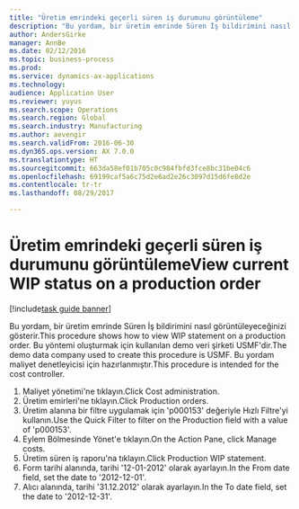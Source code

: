 ```yaml
--- 
title: "Üretim emrindeki geçerli süren iş durumunu görüntüleme"
description: "Bu yordam, bir üretim emrinde Süren İş bildirimini nasıl görüntüleyeceğinizi gösterir."
author: AndersGirke
manager: AnnBe
ms.date: 02/12/2016
ms.topic: business-process
ms.prod: 
ms.service: dynamics-ax-applications
ms.technology: 
audience: Application User
ms.reviewer: yuyus
ms.search.scope: Operations
ms.search.region: Global
ms.search.industry: Manufacturing
ms.author: aevengir
ms.search.validFrom: 2016-06-30
ms.dyn365.ops.version: AX 7.0.0
ms.translationtype: HT
ms.sourcegitcommit: 663da58ef01b705c0c984fbfd3fce8bc31be04c6
ms.openlocfilehash: 69199caf5a6c75d2e6ad2e26c3097d15d6fe8d2e
ms.contentlocale: tr-tr
ms.lasthandoff: 08/29/2017

---
```

# <a name="view-current-wip-status-on-a-production-order"></a><span data-ttu-id="a14ab-103">Üretim emrindeki geçerli süren iş durumunu görüntüleme</span><span class="sxs-lookup"><span data-stu-id="a14ab-103">View current WIP status on a production order</span></span>

[!include[task guide banner](../../includes/task-guide-banner.md)]

<span data-ttu-id="a14ab-104">Bu yordam, bir üretim emrinde Süren İş bildirimini nasıl görüntüleyeceğinizi gösterir.</span><span class="sxs-lookup"><span data-stu-id="a14ab-104">This procedure shows how to view WIP statement on a production order.</span></span> <span data-ttu-id="a14ab-105">Bu yöntemi oluşturmak için kullanılan demo veri şirketi USMF'dir.</span><span class="sxs-lookup"><span data-stu-id="a14ab-105">The demo data company used to create this procedure is USMF.</span></span> <span data-ttu-id="a14ab-106">Bu yordam maliyet denetleyicisi için hazırlanmıştır.</span><span class="sxs-lookup"><span data-stu-id="a14ab-106">This procedure is intended for the cost controller.</span></span>

1. <span data-ttu-id="a14ab-107">Maliyet yönetimi'ne tıklayın.</span><span class="sxs-lookup"><span data-stu-id="a14ab-107">Click Cost administration.</span></span>
2. <span data-ttu-id="a14ab-108">Üretim emirleri'ne tıklayın.</span><span class="sxs-lookup"><span data-stu-id="a14ab-108">Click Production orders.</span></span>
3. <span data-ttu-id="a14ab-109">Üretim alanına bir filtre uygulamak için 'p000153' değeriyle Hızlı Filtre'yi kullanın.</span><span class="sxs-lookup"><span data-stu-id="a14ab-109">Use the Quick Filter to filter on the Production field with a value of 'p000153'.</span></span>
4. <span data-ttu-id="a14ab-110">Eylem Bölmesinde Yönet'e tıklayın.</span><span class="sxs-lookup"><span data-stu-id="a14ab-110">On the Action Pane, click Manage costs.</span></span>
5. <span data-ttu-id="a14ab-111">Üretim süren iş raporu'na tıklayın.</span><span class="sxs-lookup"><span data-stu-id="a14ab-111">Click Production WIP statement.</span></span>
6. <span data-ttu-id="a14ab-112">Form tarihi alanında, tarihi '12-01-2012' olarak ayarlayın.</span><span class="sxs-lookup"><span data-stu-id="a14ab-112">In the From date field, set the date to '2012-12-01'.</span></span>
7. <span data-ttu-id="a14ab-113">Alıcı alanında, tarihi '31.12.2012' olarak ayarlayın.</span><span class="sxs-lookup"><span data-stu-id="a14ab-113">In the To date field, set the date to '2012-12-31'.</span></span>


